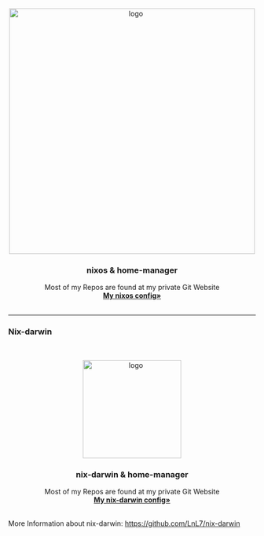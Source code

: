 <br />
<p align="center">
  <a href="https://nixos.org">
    <img src="https://camo.githubusercontent.com/e18a77abf36b84656ddaa1e79fed706c9d3e8cfd/68747470733a2f2f6e69786f732e6f72672f6c6f676f2f6e69786f732d68697265732e706e67" width="500" alt="logo" />
  </a>
 
  <h3 align="center">nixos & home-manager</h3>
 
  <p align="center">
    Most of my Repos are found at my private Git Website
    <br />
    <a href="https://git.litschi.xyz/litschi/nixos"><strong>My nixos config»</strong></a>
    <br />
    <br />
  </p>
</p>

--- 


### Nix-darwin
<br />
<p align="center">
  <a href="https://github.com/LnL7/nix-darwin">
    <img src="https://lnl7.github.io/nix-darwin/images/nix-darwin.png" width="200" alt="logo" />
  </a>

  <h3 align="center">nix-darwin & home-manager</h3>

  <p align="center">
    Most of my Repos are found at my private Git Website
    <br />
    <a href="https://git.litschi.xyz/litschi/nix-darwin"><strong>My nix-darwin config»</strong></a>
    <br />
    <br />
  </p>
</p>

More Information about nix-darwin: https://github.com/LnL7/nix-darwin



